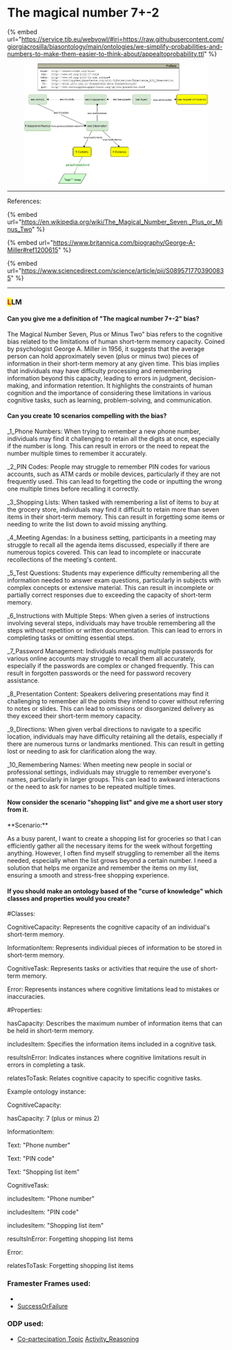 # The magical number 7+-2

{% embed url="https://service.tib.eu/webvowl/#iri=https://raw.githubusercontent.com/giorgiacrosilla/biasontology/main/ontologies/we-simplify-probabilities-and-numbers-to-make-them-easier-to-think-about/appealtoprobability.ttl" %}

<figure><img src="giorgiabias-appealtoprobability2.drawio.png" alt=""><figcaption></figcaption></figure>

***

References:

{% embed url="https://en.wikipedia.org/wiki/The_Magical_Number_Seven,_Plus_or_Minus_Two" %}

{% embed url="https://www.britannica.com/biography/George-A-Miller#ref1200615" %}

{% embed url="https://www.sciencedirect.com/science/article/pii/S0895717703900835" %}

***

### <mark style="color:red;">L</mark>LM

#### Can you give me a definition of "The magical number 7+-2" bias?

The Magical Number Seven, Plus or Minus Two" bias refers to the cognitive bias related to the limitations of human short-term memory capacity. Coined by psychologist George A. Miller in 1956, it suggests that the average person can hold approximately seven (plus or minus two) pieces of information in their short-term memory at any given time. This bias implies that individuals may have difficulty processing and remembering information beyond this capacity, leading to errors in judgment, decision-making, and information retention. It highlights the constraints of human cognition and the importance of considering these limitations in various cognitive tasks, such as learning, problem-solving, and communication.

#### Can you create 10 scenarios compelling with the bias?

_1_Phone Numbers: When trying to remember a new phone number, individuals may find it challenging to retain all the digits at once, especially if the number is long. This can result in errors or the need to repeat the number multiple times to remember it accurately.

_2_PIN Codes: People may struggle to remember PIN codes for various accounts, such as ATM cards or mobile devices, particularly if they are not frequently used. This can lead to forgetting the code or inputting the wrong one multiple times before recalling it correctly.

_3_Shopping Lists: When tasked with remembering a list of items to buy at the grocery store, individuals may find it difficult to retain more than seven items in their short-term memory. This can result in forgetting some items or needing to write the list down to avoid missing anything.

_4_Meeting Agendas: In a business setting, participants in a meeting may struggle to recall all the agenda items discussed, especially if there are numerous topics covered. This can lead to incomplete or inaccurate recollections of the meeting's content.

_5_Test Questions: Students may experience difficulty remembering all the information needed to answer exam questions, particularly in subjects with complex concepts or extensive material. This can result in incomplete or partially correct responses due to exceeding the capacity of short-term memory.

_6_Instructions with Multiple Steps: When given a series of instructions involving several steps, individuals may have trouble remembering all the steps without repetition or written documentation. This can lead to errors in completing tasks or omitting essential steps.

_7_Password Management: Individuals managing multiple passwords for various online accounts may struggle to recall them all accurately, especially if the passwords are complex or changed frequently. This can result in forgotten passwords or the need for password recovery assistance.

_8_Presentation Content: Speakers delivering presentations may find it challenging to remember all the points they intend to cover without referring to notes or slides. This can lead to omissions or disorganized delivery as they exceed their short-term memory capacity.

_9_Directions: When given verbal directions to navigate to a specific location, individuals may have difficulty retaining all the details, especially if there are numerous turns or landmarks mentioned. This can result in getting lost or needing to ask for clarification along the way.

_10_Remembering Names: When meeting new people in social or professional settings, individuals may struggle to remember everyone's names, particularly in larger groups. This can lead to awkward interactions or the need to ask for names to be repeated multiple times.

#### Now consider the scenario "shopping list" and give me a short user story from it.

\*\*Scenario:\*\*

As a busy parent, I want to create a shopping list for groceries so that I can efficiently gather all the necessary items for the week without forgetting anything. However, I often find myself struggling to remember all the items needed, especially when the list grows beyond a certain number. I need a solution that helps me organize and remember the items on my list, ensuring a smooth and stress-free shopping experience.

#### If you should make an ontology based of the "curse of knowledge" which classes and properties would you create?

\#Classes:

CognitiveCapacity: Represents the cognitive capacity of an individual's short-term memory.

InformationItem: Represents individual pieces of information to be stored in short-term memory.

CognitiveTask: Represents tasks or activities that require the use of short-term memory.

Error: Represents instances where cognitive limitations lead to mistakes or inaccuracies.

\#Properties:

hasCapacity: Describes the maximum number of information items that can be held in short-term memory.

includesItem: Specifies the information items included in a cognitive task.

resultsInError: Indicates instances where cognitive limitations result in errors in completing a task.

relatesToTask: Relates cognitive capacity to specific cognitive tasks.

Example ontology instance:

CognitiveCapacity:

hasCapacity: 7 (plus or minus 2)

InformationItem:

Text: "Phone number"

Text: "PIN code"

Text: "Shopping list item"

CognitiveTask:

includesItem: "Phone number"

includesItem: "PIN code"

includesItem: "Shopping list item"

resultsInError: Forgetting shopping list items

Error:

relatesToTask: Forgetting shopping list items

### Framester Frames used:

*
* [SuccessOrFailure](https://w3id.org/framester/data/framestercore/SuccessOrFailure)

### ODP used:

* [Co-partecipation Topic](http://ontologydesignpatterns.org/wiki/Submissions:Reaction) [Activity\_Reasoning](http://ontologydesignpatterns.org/wiki/Submissions:An\_Ontology\_Design\_Pattern\_for\_Activity\_Reasoning)
